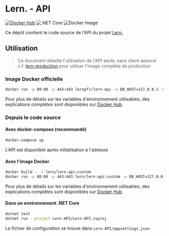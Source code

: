 # Lern. - API

[![Docker Hub](https://img.shields.io/badge/docker-ready-blue.svg)](https://hub.docker.com/r/lernpfr/lern-api) ![.NET Core](https://github.com/Lern-PFR/lern-api/workflows/.NET%20Core/badge.svg) ![Docker Image](https://github.com/Lern-PFR/lern-api/workflows/Docker%20Image/badge.svg)

Ce dépôt contient le code source de l'API du projet [Lern.](https://github.com/Lern-PFR/lern-production)

## Utilisation

> Ce document détaille l'utilisation de l'API seule, sans client associé  
> c.f. [lern-production](https://github.com/Lern-PFR/lern-production) pour utiliser l'image complète de production

### Image Docker officielle

```bash
docker run -p 80:80 -p 443:443 lernpfr/lern-api -e DB_HOST=127.0.0.1 -e DB_USERNAME=username -e DB_PASSWORD=password -e DB_DATABASE=database -e DB_PORT=5432 -e SECRET_KEY=random_cryptographic_key
```

Pour plus de détails sur les variables d'environnement utilisables, des explications complètes sont disponibles sur [Docker Hub](https://hub.docker.com/r/lernpfr/lern-api).

### Depuis le code source

#### Avec docker-compose (recommandé)

```bash
docker-compose up
```

L'API est disponible après initialisation à l'adresse [](http://localhost:81/)

#### Avec l'image Docker

```bash
docker build . -t lern/lern-api:custom
docker run -p 80:80 -p 443:443 lern/lern-api:custom -e DB_HOST=127.0.0.1 -e DB_USERNAME=username -e DB_PASSWORD=password -e DB_DATABASE=database -e DB_PORT=5432 -e SECRET_KEY=random_cryptographic_key
```

Pour plus de détails sur les variables d'environnement utilisables, des explications complètes sont disponibles sur [Docker Hub](https://hub.docker.com/r/lernpfr/lern-api).

#### Dans un environnement .NET Core

```bash
dotnet test
dotnet run --project Lern-API/Lern-API.csproj
```

Le fichier de configuration se trouve dans `Lern-API/appsettings.json`.
